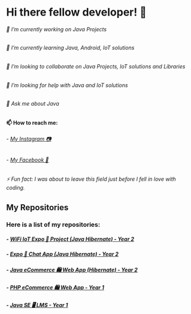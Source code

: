 # Hi there fellow developer! 👋

###### 🔭 I’m currently working on Java Projects
###### 🌱 I’m currently learning Java, Android, IoT solutions
###### 👯 I’m looking to collaborate on Java Projects, IoT solutions and Libraries
###### 🤔 I’m looking for help with Java and IoT solutions
###### 💬 Ask me about Java
#### 📫 How to reach me: 
###### - [My Instagram 📷](https://www.instagram.com/adr.sanjuna.del38/)
###### - [My Facebook 📔]()

###### ⚡ Fun fact: I was about to leave this field just before I fell in love with coding.

## My Repositories

### Here is a list of my repositories:

##### - [WiFi IoT Expo 📱 Project (Java Hibernate) - Year 2](https://github.com/adreysanjunadel/year2_expo_wifi_iot_project)
##### - [Expo 📱 Chat App (Java Hibernate) - Year 2](https://github.com/adreysanjunadel/year2_expo_hibernate_chatapp)
##### - [Java eCommerce 🛍️ Web App (Hibernate) - Year 2](https://github.com/adreysanjunadel/year2_java_web_hibernate_music_shop)
##### - [PHP eCommerce 🛍️ Web App - Year 1](https://github.com/adreysanjunadel/year1_php_hotel_web_project)
##### - [Java SE 🖥️ LMS - Year 1](https://github.com/adreysanjunadel/year1_java_se_student_lms)
